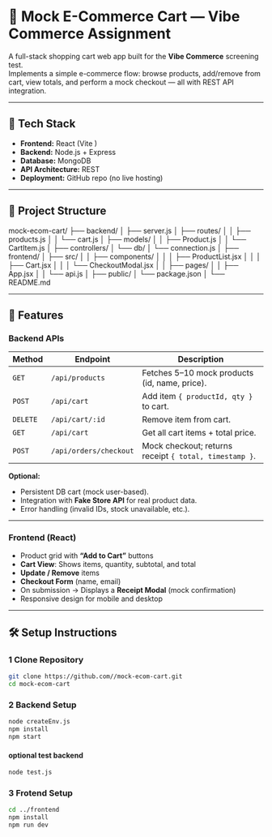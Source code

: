 # 🛒 Mock E-Commerce Cart — Vibe Commerce Assignment

A full-stack shopping cart web app built for the **Vibe Commerce** screening test.  
Implements a simple e-commerce flow: browse products, add/remove from cart, view totals, and perform a mock checkout — all with REST API integration.

---

## 🚀 Tech Stack

- **Frontend:** React (Vite )  
- **Backend:** Node.js + Express  
- **Database:** MongoDB   
- **API Architecture:** REST  
- **Deployment:** GitHub repo (no live hosting)

---

## 📂 Project Structure
mock-ecom-cart/
├── backend/
│   ├── server.js
│   ├── routes/
│   │   ├── products.js
│   │   └── cart.js
│   ├── models/
│   │   ├── Product.js
│   │   └── CartItem.js
│   ├── controllers/
│   └── db/
│       └── connection.js
│
├── frontend/
│   ├── src/
│   │   ├── components/
│   │   │   ├── ProductList.jsx
│   │   │   ├── Cart.jsx
│   │   │   └── CheckoutModal.jsx
│   │   ├── pages/
│   │   ├── App.jsx
│   │   └── api.js
│   ├── public/
│   └── package.json
│
└── README.md


---

## 🧩 Features

### **Backend APIs**

| Method | Endpoint | Description |
|--------|-----------|-------------|
| `GET` | `/api/products` | Fetches 5–10 mock products (id, name, price). |
| `POST` | `/api/cart` | Add item `{ productId, qty }` to cart. |
| `DELETE` | `/api/cart/:id` | Remove item from cart. |
| `GET` | `/api/cart` | Get all cart items + total price. |
| `POST` | `/api/orders/checkout` | Mock checkout; returns receipt `{ total, timestamp }`. |

**Optional:**  
- Persistent DB cart (mock user-based).  
- Integration with **Fake Store API** for real product data.  
- Error handling (invalid IDs, stock unavailable, etc.).

---

### **Frontend (React)**

- Product grid with **“Add to Cart”** buttons  
- **Cart View**: Shows items, quantity, subtotal, and total  
- **Update / Remove** items  
- **Checkout Form** (name, email)  
- On submission → Displays a **Receipt Modal** (mock confirmation)  
- Responsive design for mobile and desktop  

---

## 🛠️ Setup Instructions

### 1 Clone Repository
```bash
git clone https://github.com//mock-ecom-cart.git
cd mock-ecom-cart
```
### 2 Backend Setup
```bash
node createEnv.js
npm install
npm start
```
#### optional test backend
```bash
node test.js
```

### 3 Frotend Setup

```bash
cd ../frontend
npm install
npm run dev
```


